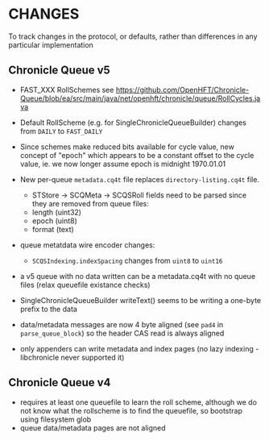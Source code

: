CHANGES
====

To track changes in the protocol, or defaults, rather than differences in any particular implementation

Chronicle Queue v5
----

* FAST_XXX RollSchemes see https://github.com/OpenHFT/Chronicle-Queue/blob/ea/src/main/java/net/openhft/chronicle/queue/RollCycles.java

* Default RollScheme (e.g. for SingleChronicleQueueBuilder) changes from `DAILY` to `FAST_DAILY`
* Since schemes make reduced bits available for cycle value, new concept of "epoch" which appears to be a constant offset to the cycle value, ie. we now longer assume epoch is midnight 1970.01.01
* New per-queue `metadata.cq4t` file replaces `directory-listing.cq4t` file.
  * STStore -> SCQMeta -> SCQSRoll fields need to be parsed since they are removed from queue files:
  * length (uint32)
  * epoch (uint8)
  * format (text)
* queue metatdata wire encoder changes:
  * `SCQSIndexing.indexSpacing` changes from `uint8` to `uint16`
* a v5 queue with no data written can be a metadata.cq4t with no queue files (relax queuefile existance checks)
* SingleChronicleQueueBuilder writeText() seems to be writing a one-byte prefix to the data
* data/metadata messages are now 4 byte aligned (see `pad4` in `parse_queue_block`) so the header CAS read is always aligned
* only appenders can write metadata and index pages (no lazy indexing - libchronicle never supported it)

Chronicle Queue v4
----
* requires at least one queuefile to learn the roll scheme, although we do not know what the rollscheme is to find the queuefile, so bootstrap using filesystem glob
* queue data/metadata pages are not aligned
